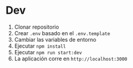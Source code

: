 # Dev

1. Clonar repositorio
2. Crear `.env` basado en el `.env.template`
3. Cambiar las variables de entorno
4. Ejecutar `npm install`
5. Ejecutar `npm run start:dev`
6. La aplicación corre en `http://localhost:3000`

